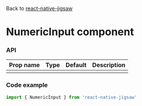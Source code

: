 Back to [react-native-jigsaw](../../README.md)

NumericInput component
================
### API
Prop name        | Type     | Default | Description
---------------- | -------- | ------- | ------------------
                 |          |         |

### Code example

```jsx
import { NumericInput } from 'react-native-jigsaw'

```
